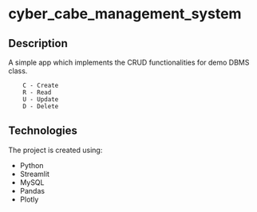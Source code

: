 # cyber_cabe_management_system

## Description 
A simple app which implements the CRUD functionalities for demo DBMS class.

```
    C - Create
    R - Read
    U - Update
    D - Delete
```

## Technologies
The project is created using: 
* Python
* Streamlit
* MySQL
* Pandas
* Plotly
